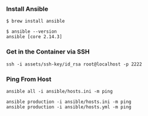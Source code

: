 ### Install Ansible

```
$ brew install ansible
```

```
$ ansible --version
ansible [core 2.14.3]
```

### Get in the Container via SSH

```
ssh -i assets/ssh-key/id_rsa root@localhost -p 2222
```

### Ping From Host

```
ansible all -i ansible/hosts.ini -m ping

ansible production -i ansible/hosts.ini -m ping
ansible production -i ansible/hosts.yml -m ping
```
